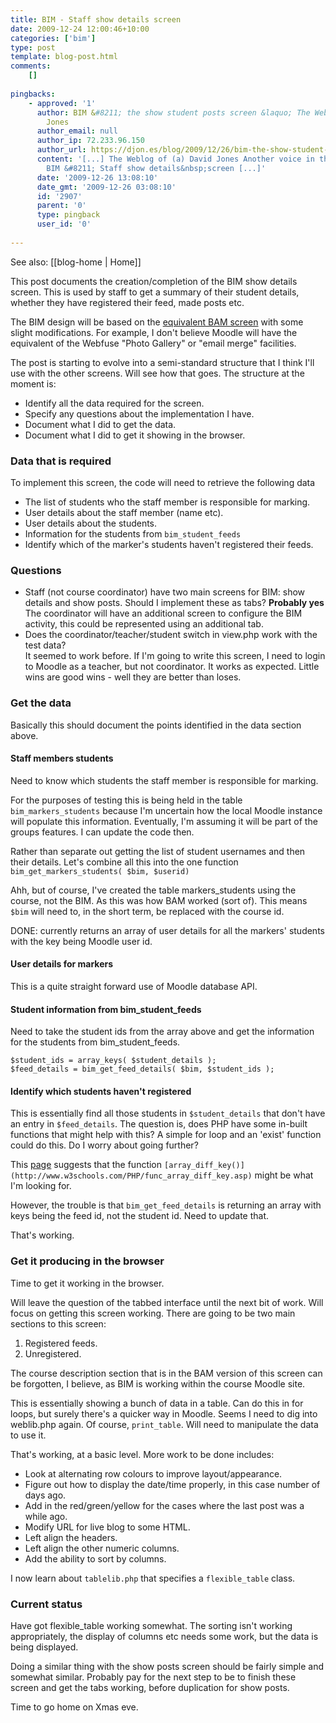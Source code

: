 ```yaml
---
title: BIM - Staff show details screen
date: 2009-12-24 12:00:46+10:00
categories: ['bim']
type: post
template: blog-post.html
comments:
    []
    
pingbacks:
    - approved: '1'
      author: BIM &#8211; the show student posts screen &laquo; The Weblog of (a) David
        Jones
      author_email: null
      author_ip: 72.233.96.150
      author_url: https://djon.es/blog/2009/12/26/bim-the-show-student-posts-screen/
      content: '[...] The Weblog of (a) David Jones Another voice in the blogosphere    &laquo;
        BIM &#8211; Staff show details&nbsp;screen [...]'
      date: '2009-12-26 13:08:10'
      date_gmt: '2009-12-26 03:08:10'
      id: '2907'
      parent: '0'
      type: pingback
      user_id: '0'
    
---
```


See also: [[blog-home | Home]]

This post documents the creation/completion of the BIM show details screen. This is used by staff to get a summary of their student details, whether they have registered their feed, made posts etc.

The BIM design will be based on the [equivalent BAM screen](http://www.flickr.com/photos/david_jones/3268716654/in/set-72157608613577424/) with some slight modifications. For example, I don't believe Moodle will have the equivalent of the Webfuse "Photo Gallery" or "email merge" facilities.

The post is starting to evolve into a semi-standard structure that I think I'll use with the other screens. Will see how that goes. The structure at the moment is:

- Identify all the data required for the screen.
- Specify any questions about the implementation I have.
- Document what I did to get the data.
- Document what I did to get it showing in the browser.

### Data that is required

To implement this screen, the code will need to retrieve the following data

- The list of students who the staff member is responsible for marking.
- User details about the staff member (name etc).
- User details about the students.
- Information for the students from `bim_student_feeds`
- Identify which of the marker's students haven't registered their feeds.

### Questions

- Staff (not course coordinator) have two main screens for BIM: show details and show posts. Should I implement these as tabs? **Probably yes**  
    The coordinator will have an additional screen to configure the BIM activity, this could be represented using an additional tab.
- Does the coordinator/teacher/student switch in view.php work with the test data?  
    It seemed to work before. If I'm going to write this screen, I need to login to Moodle as a teacher, but not coordinator. It works as expected. Little wins are good wins - well they are better than loses.

### Get the data

Basically this should document the points identified in the data section above.

#### Staff members students

Need to know which students the staff member is responsible for marking.

For the purposes of testing this is being held in the table `bim_markers_students` because I'm uncertain how the local Moodle instance will populate this information. Eventually, I'm assuming it will be part of the groups features. I can update the code then.

Rather than separate out getting the list of student usernames and then their details. Let's combine all this into the one function `bim_get_markers_students( $bim, $userid)`

Ahh, but of course, I've created the table markers\_students using the course, not the BIM. As this was how BAM worked (sort of). This means `$bim` will need to, in the short term, be replaced with the course id.

DONE: currently returns an array of user details for all the markers' students with the key being Moodle user id.

#### User details for markers

This is a quite straight forward use of Moodle database API.

#### Student information from bim\_student\_feeds

Need to take the student ids from the array above and get the information for the students from bim\_student\_feeds.

```
$student_ids = array_keys( $student_details );
$feed_details = bim_get_feed_details( $bim, $student_ids );
```

#### Identify which students haven't registered

This is essentially find all those students in `$student_details` that don't have an entry in `$feed_details`. The question is, does PHP have some in-built functions that might help with this? A simple for loop and an 'exist' function could do this. Do I worry about going further?

This [page](http://www.w3schools.com/PHP/php_ref_array.asp) suggests that the function `[array_diff_key()](http://www.w3schools.com/PHP/func_array_diff_key.asp)` might be what I'm looking for.

However, the trouble is that `bim_get_feed_details` is returning an array with keys being the feed id, not the student id. Need to update that.

That's working.

### Get it producing in the browser

Time to get it working in the browser.

Will leave the question of the tabbed interface until the next bit of work. Will focus on getting this screen working. There are going to be two main sections to this screen:

1. Registered feeds.
2. Unregistered.

The course description section that is in the BAM version of this screen can be forgotten, I believe, as BIM is working within the course Moodle site.

This is essentially showing a bunch of data in a table. Can do this in for loops, but surely there's a quicker way in Moodle. Seems I need to dig into weblib.php again. Of course, `print_table`. Will need to manipulate the data to use it.

That's working, at a basic level. More work to be done includes:

- Look at alternating row colours to improve layout/appearance.
- Figure out how to display the date/time properly, in this case number of days ago.
- Add in the red/green/yellow for the cases where the last post was a while ago.
- Modify URL for live blog to some HTML.
- Left align the headers.
- Left align the other numeric columns.
- Add the ability to sort by columns.

I now learn about `tablelib.php` that specifies a `flexible_table` class.

### Current status

Have got flexible\_table working somewhat. The sorting isn't working appropriately, the display of columns etc needs some work, but the data is being displayed.

Doing a similar thing with the show posts screen should be fairly simple and somewhat similar. Probably pay for the next step to be to finish these screen and get the tabs working, before duplication for show posts.

Time to go home on Xmas eve.